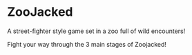 # ZooJacked
A street-fighter style game set in a zoo full of wild encounters!


Fight your way through the 3 main stages of Zoojacked! 